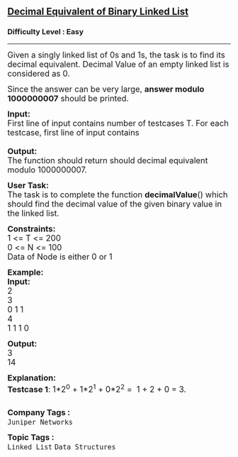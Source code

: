 <h2><a href="https://www.geeksforgeeks.org/problems/decimal-equivalent-of-binary-linked-list/1?page=4&category=Linked%20List&sortBy=submissions">Decimal Equivalent of Binary Linked List</a></h2><h3>Difficulty Level : Easy</h3><hr><div class="problems_problem_content__Xm_eO"><p><span style="font-size:18px">Given a singly linked list of 0s and 1s, the task is to find its decimal equivalent.&nbsp;Decimal Value of an empty linked list is considered as 0.</span></p>

<p><span style="font-size:18px">Since the answer can be very large, <strong>answer modulo 1000000007</strong> should be printed.</span></p>

<p><span style="font-size:18px"><strong>Input:</strong><br>
First line of input contains number of testcases T. For each testcase, first line of input contains&nbsp;<br>
<br>
<strong>Output:</strong><br>
The function should return should decimal equivalent modulo 1000000007.</span></p>

<p><span style="font-size:18px"><strong>User Task:</strong><br>
The task is to complete the function&nbsp;<strong>decimalValue</strong>() which should find the decimal value of the given binary value in the linked list.</span></p>

<p><span style="font-size:18px"><strong>Constraints:</strong><br>
1 &lt;= T &lt;= 200<br>
0 &lt;= N &lt;= 100<br>
Data of Node is either 0 or 1</span></p>

<p><span style="font-size:18px"><strong>Example:<br>
Input:</strong><br>
2<br>
3<br>
0 1 1 &nbsp;&nbsp;&nbsp;<br>
4<br>
1 1 1 0</span></p>

<p><span style="font-size:18px"><strong>Output:</strong><br>
3<br>
14</span></p>

<p><span style="font-size:18px"><strong>Explanation:<br>
Testcase 1</strong>: 1*2<sup>0</sup> + 1*2<sup>1</sup> + 0*2<sup>2</sup> =&nbsp; 1 + 2 + 0 = 3.</span><br>
&nbsp;</p>
</div><p><span style=font-size:18px><strong>Company Tags : </strong><br><code>Juniper Networks</code>&nbsp;<br><p><span style=font-size:18px><strong>Topic Tags : </strong><br><code>Linked List</code>&nbsp;<code>Data Structures</code>&nbsp;